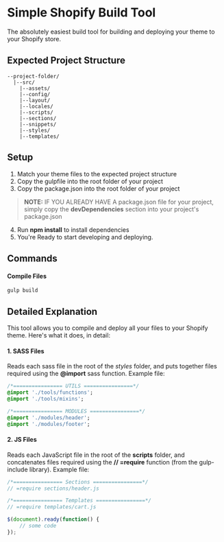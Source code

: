 # Simple Shopify Build Tool
The absolutely easiest build tool for building and deploying your theme to your Shopify store.

## Expected Project Structure
```
--project-folder/
  |--src/
    |--assets/
    |--config/
    |--layout/
    |--locales/
    |--scripts/
    |--sections/
    |--snippets/
    |--styles/
    |--templates/
```

## Setup
1. Match your theme files to the expected project structure
2. Copy the gulpfile into the root folder of your project
3. Copy the package.json into the root folder of your project
> **NOTE:** IF YOU ALREADY HAVE A package.json file for your project,
simply copy the **devDependencies** section into your project's package.json
4. Run **npm install** to install dependencies
5. You're Ready to start developing and deploying.

## Commands
#### Compile Files
```
gulp build
```

## Detailed Explanation
This tool allows you to compile and deploy all your files to your Shopify theme. Here's what it does, in detail:

#### 1. SASS Files
Reads each sass file in the root of the *styles* folder, and puts together files required using the **@import** sass function. Example file:

```sass
/*================ UTILS ================*/
@import './tools/functions';
@import './tools/mixins';

/*================ MODULES ================*/
@import './modules/header';
@import './modules/footer';
```
#### 2. JS Files
Reads each JavaScript file in the root of the **scripts** folder, and concatenates files required using the **// =require** function (from the gulp-include library). Example file:

```js
/*================ Sections ================*/
// =require sections/header.js

/*================ Templates ================*/
// =require templates/cart.js

$(document).ready(function() {
	// some code
});
```
